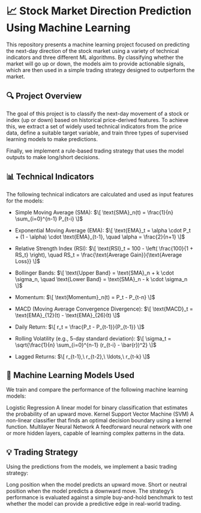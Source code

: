 # 📈 Stock Market Direction Prediction Using Machine Learning

This repository presents a machine learning project focused on predicting the next-day direction of the stock market using a variety of technical indicators and three different ML algorithms. By classifying whether the market will go up or down, the models aim to provide actionable signals, which are then used in a simple trading strategy designed to outperform the market.

## 🔍 Project Overview

The goal of this project is to classify the next-day movement of a stock or index (up or down) based on historical price-derived features. To achieve this, we extract a set of widely used technical indicators from the price data, define a suitable target variable, and train three types of supervised learning models to make predictions.

Finally, we implement a rule-based trading strategy that uses the model outputs to make long/short decisions.

## 📊 Technical Indicators

The following technical indicators are calculated and used as input features for the models:

* Simple Moving Average (SMA):
$\[
\text{SMA}_n(t) = \frac{1}{n} \sum_{i=0}^{n-1} P_{t-i}
\]$

* Exponential Moving Average (EMA):
$\[
\text{EMA}_t = \alpha \cdot P_t + (1 - \alpha) \cdot \text{EMA}_{t-1}, \quad \alpha = \frac{2}{n+1}
\]$

* Relative Strength Index (RSI):
$\[
\text{RSI}_t = 100 - \left( \frac{100}{1 + RS_t} \right), \quad RS_t = \frac{\text{Average Gain}}{\text{Average Loss}}
\]$

* Bollinger Bands:
$\[
\text{Upper Band} = \text{SMA}_n + k \cdot \sigma_n, \quad
\text{Lower Band} = \text{SMA}_n - k \cdot \sigma_n
\]$

* Momentum:
$\[
\text{Momentum}_n(t) = P_t - P_{t-n}
\]$

* MACD (Moving Average Convergence Divergence):
$\[
\text{MACD}_t = \text{EMA}_{12}(t) - \text{EMA}_{26}(t)
\]$

* Daily Return:
$\[
r_t = \frac{P_t - P_{t-1}}{P_{t-1}}
\]$

* Rolling Volatility (e.g., 5-day standard deviation):
$\[
\sigma_t = \sqrt{\frac{1}{n} \sum_{i=0}^{n-1} (r_{t-i} - \bar{r})^2}
\]$

* Lagged Returns:
$\[
r_{t-1},\ r_{t-2},\ \ldots,\ r_{t-k}
\]$


## 🤖 Machine Learning Models Used

We train and compare the performance of the following machine learning models:

Logistic Regression
A linear model for binary classification that estimates the probability of an upward move.
Kernel Support Vector Machine (SVM)
A non-linear classifier that finds an optimal decision boundary using a kernel function.
Multilayer Neural Network
A feedforward neural network with one or more hidden layers, capable of learning complex patterns in the data.
## 💡 Trading Strategy

Using the predictions from the models, we implement a basic trading strategy:

Long position when the model predicts an upward move.
Short or neutral position when the model predicts a downward move.
The strategy’s performance is evaluated against a simple buy-and-hold benchmark to test whether the model can provide a predictive edge in real-world trading.
